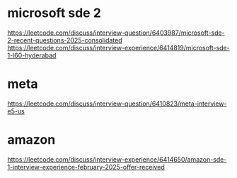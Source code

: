 # microsoft sde 2
https://leetcode.com/discuss/interview-question/6403987/microsoft-sde-2-recent-questions-2025-consolidated
https://leetcode.com/discuss/interview-experience/6414819/microsoft-sde-1-l60-hyderabad

# meta
https://leetcode.com/discuss/interview-question/6410823/meta-interview-e5-us


# amazon
https://leetcode.com/discuss/interview-experience/6414650/amazon-sde-1-interview-experience-february-2025-offer-received